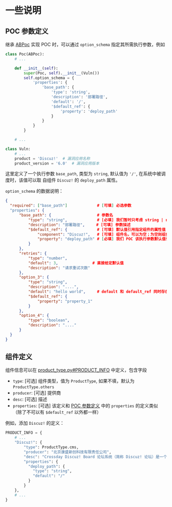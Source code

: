 # 一些说明

## POC 参数定义

继承 [ABPoc](../CScanPoc/lib/api/poc.py) 实现 POC 时，可以通过 `option_schema` 指定其所需执行参数，例如

```python
class Poc(ABPoc):
    # ...

    def __init__(self):
        super(Poc, self).__init__(Vuln())
        self.option_schema = {
            'properties': {
                'base_path': {
                    'type': 'string',
                    'description': '部署路径',
                    'default': '/',
                    '$default_ref': {
                        'property': 'deploy_path'
                    }
                }
            }
        }

    # ...

class Vuln:
    # ...
    product = 'Discuz!'  # 漏洞应用名称
    product_version = '6.0'  # 漏洞应用版本
```

这里定义了一个执行参数 `base_path`, 类型为 `string`, 默认值为 `'/'`, 在系统中被调度时，该值可以取
自组件 `Discuz!` 的 `deploy_path` 属性。

`option_schema` 的数据说明：

```json
{
  "required": ["base_path"]             # [可填] 必选参数
  "properties": {
      "base_path": {                    # 参数名
          "type": "string",             # [必填] 我们暂时只考虑 string | number | boolean
          "description": "部署路径",     # [可填] 参数描述
          "$default_ref": {             # [可填] 默认值引用指定组件的属性值
              "component": "Discuz!",   # [可填] 组件名，可以为空；为空则组件默认为关联漏洞对应的组件
              "property": "deploy_path" # [必填] 我们 POC 该执行参数默认值引用的是 Discuz 组件的 base_path 属性
          }
      },
      "retries": {
          "type": "number",
          "default": 3,               # 直接给定默认值
          "description": "请求重试次数"
      },
      "option_3": {
          "type": "string",
          "description": "....",
          "default": "hello world",     # default 和 default_ref 同时存在；如果 ref 的值存在使用它，否则才使用这里的默认值
          "$default_ref": {
              "property": "property_1"
          }
      },
      "option_4": {
          "type": "boolean",
          "description": "...."
      }
  }
}
```

## 组件定义

组件信息可以在 [product_type.py#PRODUCT_INFO](../CScanPoc/lib/constants/product_type.py) 中定义，包含字段

- `type`: [可选] 组件类型，值为 `ProductType`, 如果不填，默认为 `ProductType.others`
- `producer`: [可选] 提供商
- `desc`: [可选] 描述
- `properties`: [可选] 该定义和 [POC 参数定义](#) 中的 `properties` 的定义类似（除了不可以有 `$default_ref` 以外都一样）

例如，添加 `Discuz!` 的定义：

```python
PRODUCT_INFO = {
    # ...
    "Discuz!": {
        "type": ProductType.cms,
        "producer": "北京康盛新创科技有限责任公司",
        "desc": "Crossday Discuz! Board 论坛系统（简称 Discuz! 论坛）是一个采用 PHP 和 MySQL 等其他多种数据库构建的高效论坛解决方案 Discuz! 在代码质量，运行效率，负载能力，安全等级，功能可操控性和权限严密性等方面都在广大用户中有良好的口碑。"
        "properties": {
          "deploy_path": {
            "type": "string",
            "default": "/"
          }
        }
    },  
    # ...
}
```